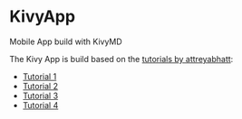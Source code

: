 # KivyApp
Mobile App build with KivyMD

The Kivy App is build based on the [tutorials by attreyabhatt](https://github.com/attreyabhatt/KivyMD-Basics/):

* [Tutorial 1](https://www.youtube.com/watch?v=LRXo0juuTrw)
* [Tutorial 2](https://www.youtube.com/watch?v=udjUKJbOaPg)
* [Tutorial 3](https://www.youtube.com/watch?v=YUwd4TMXc88)
* [Tutorial 4](https://www.youtube.com/watch?v=1CiqhfbeKPQ)
